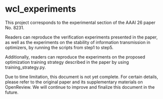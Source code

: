 # wcl_experiments

This project corresponds to the experimental section of the AAAI 26 paper No. 8231. 

Readers can reproduce the verification experiments presented in the paper, as well as the experiments on the stability of information transmission in optimizers, by running the scripts from step1 to step5. 

Additionally, readers can reproduce the experiments on the proposed optimization training strategy described in the paper by using training_strategy.py.

Due to time limitation, this document is not yet complete. For certain details, please refer to the original paper and its supplementary materials on OpenReview. We will continue to improve and finalize this document in the future.
